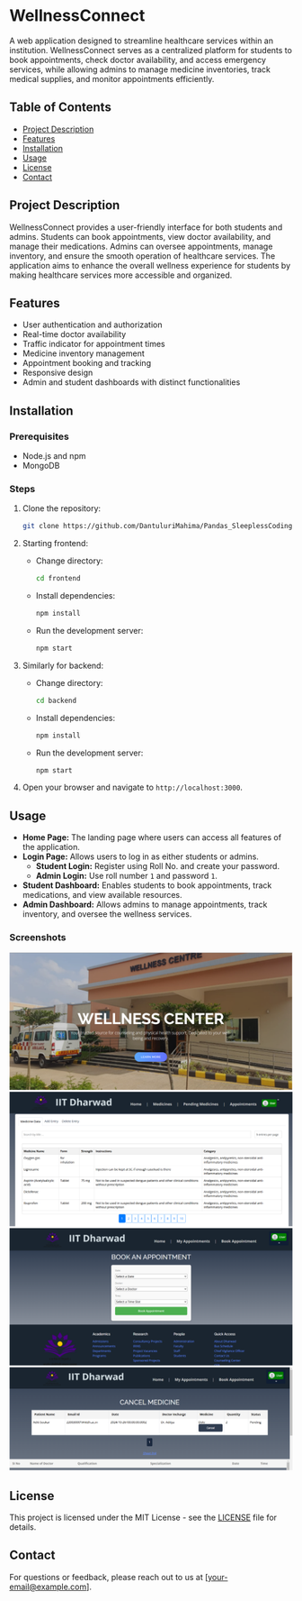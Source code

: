 # WellnessConnect

A web application designed to streamline healthcare services within an institution. WellnessConnect serves as a centralized platform for students to book appointments, check doctor availability, and access emergency services, while allowing admins to manage medicine inventories, track medical supplies, and monitor appointments efficiently.

## Table of Contents
- [Project Description](#project-description)
- [Features](#features)
- [Installation](#installation)
- [Usage](#usage)
- [License](#license)
- [Contact](#contact)

## Project Description
WellnessConnect provides a user-friendly interface for both students and admins. Students can book appointments, view doctor availability, and manage their medications. Admins can oversee appointments, manage inventory, and ensure the smooth operation of healthcare services. The application aims to enhance the overall wellness experience for students by making healthcare services more accessible and organized.

## Features
- User authentication and authorization
- Real-time doctor availability
- Traffic indicator for appointment times
- Medicine inventory management
- Appointment booking and tracking
- Responsive design
- Admin and student dashboards with distinct functionalities

## Installation

### Prerequisites
- Node.js and npm
- MongoDB

### Steps
1. Clone the repository:
    ```bash
    git clone https://github.com/DantuluriMahima/Pandas_SleeplessCodingSaga2.0.git
    ```

2. Starting frontend:

    - Change directory:
        ```bash
        cd frontend
        ```
   
    - Install dependencies:
        ```bash
        npm install
        ```
   
    - Run the development server:
        ```bash
        npm start
        ```

3. Similarly for backend:

    - Change directory:
        ```bash
        cd backend
        ```
   
    - Install dependencies:
        ```bash
        npm install
        ```
   
    - Run the development server:
        ```bash
        npm start
        ```

4. Open your browser and navigate to `http://localhost:3000`.

## Usage
- **Home Page:** The landing page where users can access all features of the application.
- **Login Page:** Allows users to log in as either students or admins.
    - **Student Login:** Register using Roll No. and create your password.
    - **Admin Login:** Use roll number `1` and password `1`.
- **Student Dashboard:** Enables students to book appointments, track medications, and view available resources.
- **Admin Dashboard:** Allows admins to manage appointments, track inventory, and oversee the wellness services.

### Screenshots
![Home Page](home.PNG)
![Medicine Database](medicine.PNG)
![Appointment](appointment.PNG)
![User](user.PNG)

## License
This project is licensed under the MIT License - see the [LICENSE](LICENSE) file for details.

## Contact
For questions or feedback, please reach out to us at [your-email@example.com].
